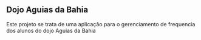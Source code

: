 ## Dojo Aguias da Bahia

Este projeto se trata de uma aplicação para o gerenciamento de frequencia dos alunos do dojo Aguias da Bahia
